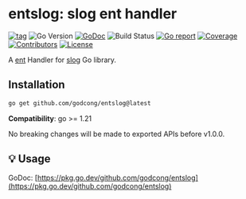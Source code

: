 # entslog: slog ent handler

[![tag](https://img.shields.io/github/tag/godcong/entslog.svg)](https://github.com/godcong/entslog/releases)
![Go Version](https://img.shields.io/badge/Go-%3E%3D%201.21-%23007d9c)
[![GoDoc](https://godoc.org/github.com/godcong/entslog?status.svg)](https://pkg.go.dev/github.com/godcong/entslog)
![Build Status](https://github.com/godcong/entslog/actions/workflows/test.yml/badge.svg)
[![Go report](https://goreportcard.com/badge/github.com/godcong/entslog)](https://goreportcard.com/report/github.com/godcong/entslog)
[![Coverage](https://img.shields.io/codecov/c/github/godcong/entslog)](https://codecov.io/gh/godcong/entslog)
[![Contributors](https://img.shields.io/github/contributors/godcong/entslog)](https://github.com/godcong/entslog/graphs/contributors)
[![License](https://img.shields.io/github/license/godcong/entslog)](./LICENSE)

A [ent](https://entgo.io/ent) Handler for [slog](https://pkg.go.dev/log/slog) Go library.

## Installation

```sh
go get github.com/godcong/entslog@latest
```

**Compatibility**: go >= 1.21

No breaking changes will be made to exported APIs before v1.0.0.

## 💡 Usage

GoDoc: [https://pkg.go.dev/github.com/godcong/entslog](https://pkg.go.dev/github.com/godcong/entslog)